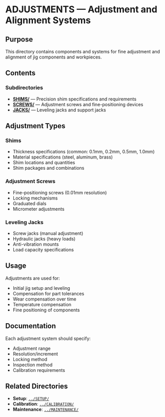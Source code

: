 # ADJUSTMENTS — Adjustment and Alignment Systems

## Purpose

This directory contains components and systems for fine adjustment and alignment of jig components and workpieces.

## Contents

### Subdirectories

- **[SHIMS/](./SHIMS/)** — Precision shim specifications and requirements
- **[SCREWS/](./SCREWS/)** — Adjustment screws and fine-positioning devices
- **[JACKS/](./JACKS/)** — Leveling jacks and support jacks

## Adjustment Types

### Shims
- Thickness specifications (common: 0.1mm, 0.2mm, 0.5mm, 1.0mm)
- Material specifications (steel, aluminum, brass)
- Shim locations and quantities
- Shim packages and combinations

### Adjustment Screws
- Fine-positioning screws (0.01mm resolution)
- Locking mechanisms
- Graduated dials
- Micrometer adjustments

### Leveling Jacks
- Screw jacks (manual adjustment)
- Hydraulic jacks (heavy loads)
- Anti-vibration mounts
- Load capacity specifications

## Usage

Adjustments are used for:
- Initial jig setup and leveling
- Compensation for part tolerances
- Wear compensation over time
- Temperature compensation
- Fine positioning of components

## Documentation

Each adjustment system should specify:
- Adjustment range
- Resolution/increment
- Locking method
- Inspection method
- Calibration requirements

## Related Directories

- **Setup**: [`../SETUP/`](../SETUP/)
- **Calibration**: [`../CALIBRATION/`](../CALIBRATION/)
- **Maintenance**: [`../MAINTENANCE/`](../MAINTENANCE/)

